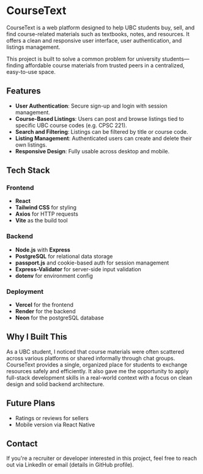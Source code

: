 # CourseText

CourseText is a web platform designed to help UBC students buy, sell, and find course-related materials such as textbooks, notes, and resources. It offers a clean and responsive user interface, user authentication, and listings management.

This project is built to solve a common problem for university students—finding affordable course materials from trusted peers in a centralized, easy-to-use space.

## Features

- **User Authentication**: Secure sign-up and login with session management.
- **Course-Based Listings**: Users can post and browse listings tied to specific UBC course codes (e.g. CPSC 221).
- **Search and Filtering**: Listings can be filtered by title or course code.
- **Listing Management**: Authenticated users can create and delete their own listings.
- **Responsive Design**: Fully usable across desktop and mobile.

## Tech Stack

### Frontend
- **React** 
- **Tailwind CSS** for styling
- **Axios** for HTTP requests
- **Vite** as the build tool

### Backend
- **Node.js** with **Express**
- **PostgreSQL** for relational data storage
- **passport.js** and cookie-based auth for session management
- **Express-Validator** for server-side input validation
- **dotenv** for environment config

### Deployment
- **Vercel** for the frontend
- **Render** for the backend
- **Neon** for the postgreSQL database

## Why I Built This

As a UBC student, I noticed that course materials were often scattered across various platforms or shared informally through chat groups. CourseText provides a single, organized place for students to exchange resources safely and efficiently. It also gave me the opportunity to apply full-stack development skills in a real-world context with a focus on clean design and solid backend architecture.

## Future Plans

- Ratings or reviews for sellers
- Mobile version via React Native

## Contact

If you're a recruiter or developer interested in this project, feel free to reach out via LinkedIn or email (details in GitHub profile).

